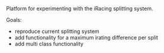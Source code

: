 Platform for experimenting with the iRacing splitting system.

Goals:
- reproduce current splitting system
- add functionality for a maximum irating difference per split
- add multi class functionality